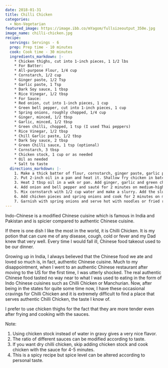 ```yaml
---
date: 2018-01-31
title: Chilli Chicken
categories:
  - Non-Vegetarian
featured_image: https://image.ibb.co/mYagom/fullsizeoutput_350e.jpg
image_name: chilli-chicken.jpg
recipe:
  servings: Servings - 6
  prep: Prep time - 10 minutes
  cook: Cook time - 30 minutes
  ingredients_markdown: |-
    * Chicken thighs, cut into 1-inch pieces, 1 1/2 lbs
    * For Batter:
    * All-purpose Flour, 1/4 cup
    * Cornstarch, 1/2 cup 
    * Ginger paste, 1/2 Tsp
    * Garlic paste, 1 Tsp
    * Dark Soy sauce, 1 tbsp
    * Rice Vinegar, 1/2 tbsp
    * For Sauce:
    * Red onion, cut into 1-inch pieces, 1 cup
    * Green bell pepper, cut into 1-inch pieces, 1 cup
    * Spring onions, roughly chopped, 1/4 cup
    * Ginger, minced, 1/2 tbsp
    * Garlic, minced, 1/2 tbsp 
    * Green chilli, chopped, 1 tsp (I used Thai peppers)
    * Rice Vinegar, 1/2 tbsp
    * Chill Garlic paste, 1/2 tbsp
    * Dark Soy sauce, 2 tbsp
    * Green Chilli sauce, 1 tsp (optional)
    * Cornstarch, 3 tbsp
    * Chicken stock, 1 cup or as needed
    * Oil as needed
    * Salt to taste
  directions_markdown: |-
    1. Make a thick batter of flour, cornstarch, ginger paste, garlic paste, soy sauce, vinegar, salt and water (as needed). Coat chicken pieces with the batter evenly on all sides.
    2. Put 2-inch oil in a pan and heat it. Shallow fry chicken in batches on medium-high flame. Chicken should be cooked to golden brown color, at least 3-4 minutes on each side. Take chicken out on a wide plate, lined with paper towel to soak excess oil.
    3. Heat 2 tbsp oil in a wok or pan. Add ginger, garlic and green chillies and fry until light brown. Till it stops giving off aroma.
    4. Add onion and bell pepper and sauté for 2 minutes on medium-high flame. Add rice vinegar, chilli garlic paste, soy sauce and green chilli sauce. Mix well.
    5. Mix cornstarch with 1/2 cup water and make a slurry. Add the slurry and chicken stock into the pan. Bring to a boil and season with salt. 
    6. Add chicken pieces and spring onions and cook for 2 minutes on medium-high flame until chicken is properly coated with sauce. 
    7. Garnish with spring onions and serve hot with noodles or fried rice.
---
```

Indo-Chinese is a modified Chinese cuisine which is famous in India and Pakistan and is spicier compared to authentic Chinese cuisine. 

If there is one dish I like the most in the world, it is Chilli Chicken. It is my potion that can cure me of any disease, cough, cold or fever and my Dad knew that very well. Every time I would fall ill, Chinese food takeout used to be our dinner. 

Growing up in India, I always believed that the Chinese food we ate and loved so much is, in fact, authentic Chinese cuisine. Much to my disappointment, when I went to an authentic Chinese restaurant after moving to the US for the first time, I was utterly shocked. The real authentic Chinese food tasted no way near to what I was used to eating in the form of Indo Chinese cuisines such as Chilli Chicken or Manchurian. Now, after being in the states for quite some time now, I have these occasional cravings for Chilli Chicken and it is extremely difficult to find a place that serves authentic Chilli Chicken, the taste I know of. 

I prefer to use chicken thighs for the fact that they are more tender even after frying and cooking with the sauces. 

 Note:
1. Using chicken stock instead of water in gravy gives a very nice flavor. 
2. The ratio of different sauces can be modified according to taste.
3. If you want dry chilli chicken, skip adding chicken stock and cook chicken with the sauce for 4-5 minutes.
4. This is a spicy recipe but spice level can be altered according to personal taste. 
